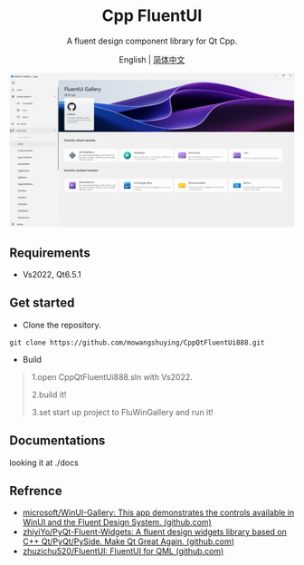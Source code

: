 <h1 align="center">
  Cpp FluentUI 
</h1>

<p align="center">
  A fluent design component library for Qt Cpp.
</p>

<p align="center">
English | <a href="README_zh_CN.md">简体中文</a>
</p>

<div align=center>
  <img src="docs/gallery.png">
</div>


## Requirements

+ Vs2022, Qt6.5.1

## Get started

+ Clone the repository.

```SHELL
git clone https://github.com/mowangshuying/CppQtFluentUi888.git
```

+ Build

>1.open CppQtFluentUi888.sln with Vs2022.
>
>2.build it!
>
>3.set start up project to FluWinGallery and run it!

##  Documentations

looking it at ./docs

## Refrence

+ [microsoft/WinUI-Gallery: This app demonstrates the controls available in WinUI and the Fluent Design System. (github.com)](https://github.com/microsoft/WinUI-Gallery)
+ [zhiyiYo/PyQt-Fluent-Widgets: A fluent design widgets library based on C++ Qt/PyQt/PySide. Make Qt Great Again. (github.com)](https://github.com/zhiyiYo/PyQt-Fluent-Widgets)
+ [zhuzichu520/FluentUI: FluentUI for QML (github.com)](https://github.com/zhuzichu520/FluentUI)
